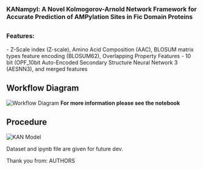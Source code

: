 # <span style="font-size:16px;">**KANampyl: A Novel Kolmogorov-Arnold Network Framework for Accurate Prediction of AMPylation Sites in Fic Domain Proteins**</span>



## <span style="font-size:16px;">**Features:**</span>

<span style="font-size:14px;">- Z-Scale index (Z-scale), Amino Acid Composition (AAC), BLOSUM matrix types feature encoding (BLOSUM62), Overlapping Property Features - 10 bit (OPF_10bit Auto-Encoded Secondary 
Structure Neural Network 3 (AESNN3), and merged features</span>


## Workflow Diagram

![Workflow Diagram](https://drive.google.com/file/d/1El0kU3q-m9Vzyq7l-XCObHxRK7x_hSLE/view?usp=drive_link)
**For more information please see the notebook**

## Procedure
![KAN Model](https://drive.google.com/file/d/1iqkhKNPqGDykd5Jz0T0a9OxS-nvTMq9B/view?usp=drive_link)

Dataset and ipynb file are given for future dev. 

Thank you from: AUTHORS 
